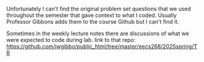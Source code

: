 Unfortunately I can't find the original problem set questions that we used throughout the semester that gave context to what I coded. Usually Professor Gibbons adds them to the course Github but I can't find it. 

Sometimes in the weekly lecture notes there are discussions of what we were expected to code during lab. link to that repo: https://github.com/jwgibbo/public_html/tree/master/eecs268/2025spring/TR